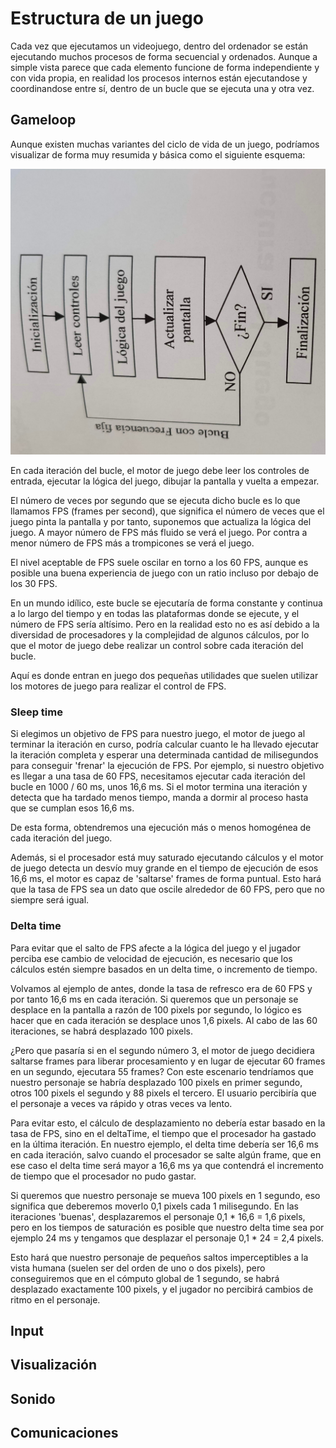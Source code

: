 # Estructura de un juego

Cada vez que ejecutamos un videojuego, dentro del ordenador se están ejecutando muchos procesos de forma secuencial y ordenados. Aunque a simple vista parece que cada elemento funcione de forma independiente y con vida propia, en realidad los procesos internos están ejecutandose y coordinandose entre sí, dentro de un bucle que se ejecuta una y otra vez.


## Gameloop

Aunque existen muchas variantes del ciclo de vida de un juego, podríamos visualizar de forma muy resumida y básica como el siguiente esquema:

![Gameloop](assets/images/game-loop.jpg) 

En cada iteración del bucle, el motor de juego debe leer los controles de entrada, ejecutar la lógica del juego, dibujar la pantalla y vuelta a empezar. 

El número de veces por segundo que se ejecuta dicho bucle es lo que llamamos FPS (frames per second), que significa el número de veces que el juego pinta la pantalla y por tanto, suponemos que actualiza la lógica del juego. A mayor número de FPS más fluido se verá el juego. Por contra a menor número de FPS más a trompicones se verá el juego. 

El nivel aceptable de FPS suele oscilar en torno a los 60 FPS, aunque es posible una buena experiencia de juego con un ratio incluso por debajo de los 30 FPS.

En un mundo idílico, este bucle se ejecutaría de forma constante y continua a lo largo del tiempo y en todas las plataformas donde se ejecute, y el número de FPS sería altísimo. Pero en la realidad esto no es así debido a la diversidad de procesadores y la complejidad de algunos cálculos, por lo que el motor de juego debe realizar un control sobre cada iteración del bucle.

Aquí es donde entran en juego dos pequeñas utilidades que suelen utilizar los motores de juego para realizar el control de FPS.


### Sleep time

Si elegimos un objetivo de FPS para nuestro juego, el motor de juego al terminar la iteración en curso, podría calcular cuanto le ha llevado ejecutar la iteración completa y esperar una determinada cantidad de milisegundos para conseguir 'frenar' la ejecución de FPS. Por ejemplo, si nuestro objetivo es llegar a una tasa de 60 FPS, necesitamos ejecutar cada iteración del bucle en 1000 / 60 ms, unos 16,6 ms. Si el motor termina una iteración y detecta que ha tardado menos tiempo, manda a dormir al proceso hasta que se cumplan esos 16,6 ms.

De esta forma, obtendremos una ejecución más o menos homogénea de cada iteración del juego.

Además, si el procesador está muy saturado ejecutando cálculos y el motor de juego detecta un desvío muy grande en el tiempo de ejecución de esos 16,6 ms, el motor es capaz de 'saltarse' frames de forma puntual. Esto hará que la tasa de FPS sea un dato que oscile alrededor de 60 FPS, pero que no siempre será igual.


### Delta time

Para evitar que el salto de FPS afecte a la lógica del juego y el jugador perciba ese cambio de velocidad de ejecución, es necesario que los cálculos estén siempre basados en un delta time, o incremento de tiempo.

Volvamos al ejemplo de antes, donde la tasa de refresco era de 60 FPS y por tanto 16,6 ms en cada iteración. Si queremos que un personaje se desplace en la pantalla a razón de 100 pixels por segundo, lo lógico es hacer que en cada iteración se desplace unos 1,6 pixels. Al cabo de las 60 iteraciones, se habrá desplazado 100 pixels. 

¿Pero que pasaría si en el segundo número 3, el motor de juego decidiera saltarse frames para liberar procesamiento y en lugar de ejecutar 60 frames en un segundo, ejecutara 55 frames? Con este escenario tendríamos que nuestro personaje se habría desplazado 100 pixels en primer segundo, otros 100 pixels el segundo y 88 pixels el tercero. El usuario percibiría que el personaje a veces va rápido y otras veces va lento.

Para evitar esto, el cálculo de desplazamiento no debería estar basado en la tasa de FPS, sino en el deltaTime, el tiempo que el procesador ha gastado en la última iteración. En nuestro ejemplo, el delta time debería ser 16,6 ms en cada iteración, salvo cuando el procesador se salte algún frame, que en ese caso el delta time será mayor a 16,6 ms ya que contendrá el incremento de tiempo que el procesador no pudo gastar.

Si queremos que nuestro personaje se mueva 100 pixels en 1 segundo, eso significa que deberemos moverlo 0,1 pixels cada 1 milisegundo. En las iteraciones 'buenas', desplazaremos el personaje 0,1 * 16,6 = 1,6 pixels, pero en los tiempos de saturación es posible que nuestro delta time sea por ejemplo 24 ms y tengamos que desplazar el personaje 0,1 * 24 = 2,4 pixels. 

Esto hará que nuestro personaje de pequeños saltos imperceptibles a la vista humana (suelen ser del orden de uno o dos pixels), pero conseguiremos que en el cómputo global de 1 segundo, se habrá desplazado exactamente 100 pixels, y el jugador no percibirá cambios de ritmo en el personaje.




## Input

## Visualización

## Sonido

## Comunicaciones
